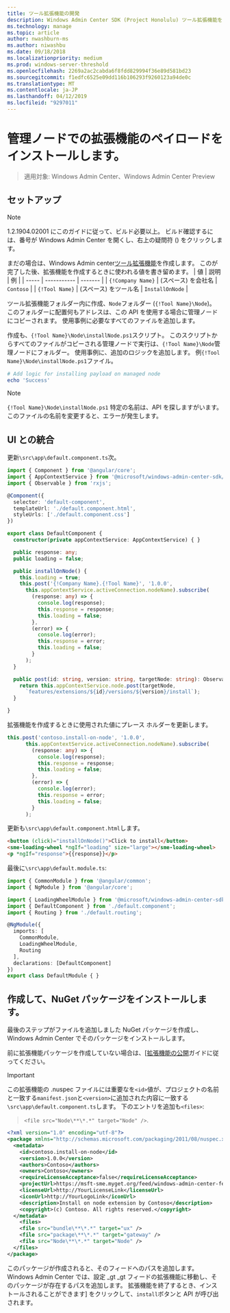 ```yaml
---
title: ツール拡張機能の開発
description: Windows Admin Center SDK (Project Honolulu) ツール拡張機能を開発します。
ms.technology: manage
ms.topic: article
author: nwashburn-ms
ms.author: niwashbu
ms.date: 09/18/2018
ms.localizationpriority: medium
ms.prod: windows-server-threshold
ms.openlocfilehash: 2269a2ac2cabda6f8fdd829994f36e89d581bd23
ms.sourcegitcommit: f1edfc6525e09dd116b106293f9260123a94de0c
ms.translationtype: MT
ms.contentlocale: ja-JP
ms.lasthandoff: 04/12/2019
ms.locfileid: "9297011"
---
```

# 管理ノードでの拡張機能のペイロードをインストールします。

>適用対象: Windows Admin Center、Windows Admin Center Preview

## セットアップ
> [!NOTE]
> 1.2.1904.02001 にこのガイドに従って、ビルド必要以上。 ビルド確認するには、番号が Windows Admin Center を開くし、右上の疑問符 () をクリックします。

まだの場合は、Windows Admin center[ツール拡張機能](../develop-tool.md)を作成します。 このが完了した後、拡張機能を作成するときに使われる値を書き留めます。
| 値 | 説明 | 例 |
| ----- | ----------- | ------- |
| ```{!Company Name}``` | (スペース) を会社名 | ```Contoso``` |
| ```{!Tool Name}``` | (スペース) をツール名 | ```InstallOnNode``` |

ツール拡張機能フォルダー内に作成、```Node```フォルダー (```{!Tool Name}\Node```)。 このフォルダーに配置何もアドレスは、この API を使用する場合に管理ノードにコピーされます。 使用事例に必要なすべてのファイルを追加します。 

作成も、```{!Tool Name}\Node\installNode.ps1```スクリプト。 このスクリプトからすべてのファイルがコピーされる管理ノードで実行は、```{!Tool Name}\Node```管理ノードにフォルダー。 使用事例に、追加のロジックを追加します。 例```{!Tool Name}\Node\installNode.ps1```ファイル。

``` ps1
# Add logic for installing payload on managed node
echo 'Success'
```

> [!NOTE]
> ```{!Tool Name}\Node\installNode.ps1``` 特定の名前は、API を探しますがいます。 このファイルの名前を変更すると、エラーが発生します。


## UI との統合

更新```\src\app\default.component.ts```次。

``` ts
import { Component } from '@angular/core';
import { AppContextService } from '@microsoft/windows-admin-center-sdk/angular';
import { Observable } from 'rxjs';

@Component({
  selector: 'default-component',
  templateUrl: './default.component.html',
  styleUrls: ['./default.component.css']
})

export class DefaultComponent {
  constructor(private appContextService: AppContextService) { }

  public response: any;
  public loading = false;

  public installOnNode() {
    this.loading = true;
    this.post('{!Company Name}.{!Tool Name}', '1.0.0',
      this.appContextService.activeConnection.nodeName).subscribe(
        (response: any) => {
          console.log(response);
          this.response = response;
          this.loading = false;
        },
        (error) => {
          console.log(error);
          this.response = error;
          this.loading = false;
        }
      );
  }

  public post(id: string, version: string, targetNode: string): Observable<any> {
    return this.appContextService.node.post(targetNode,
      `features/extensions/${id}/versions/${version}/install`);
  }

}
```
拡張機能を作成するときに使用された値にプレース ホルダーを更新します。
``` ts
this.post('contoso.install-on-node', '1.0.0',
      this.appContextService.activeConnection.nodeName).subscribe(
        (response: any) => {
          console.log(response);
          this.response = response;
          this.loading = false;
        },
        (error) => {
          console.log(error);
          this.response = error;
          this.loading = false;
        }
      );
```

更新も```\src\app\default.component.html```します。
``` html
<button (click)="installOnNode()">Click to install</button>
<sme-loading-wheel *ngIf="loading" size="large"></sme-loading-wheel>
<p *ngIf="response">{{response}}</p>
```
最後に```\src\app\default.module.ts```:
``` ts
import { CommonModule } from '@angular/common';
import { NgModule } from '@angular/core';

import { LoadingWheelModule } from '@microsoft/windows-admin-center-sdk/angular';
import { DefaultComponent } from './default.component';
import { Routing } from './default.routing';

@NgModule({
  imports: [
    CommonModule,
    LoadingWheelModule,
    Routing
  ],
  declarations: [DefaultComponent]
})
export class DefaultModule { }

```

## 作成して、NuGet パッケージをインストールします。

最後のステップがファイルを追加しました NuGet パッケージを作成し、Windows Admin Center でそのパッケージをインストールします。

前に拡張機能パッケージを作成していない場合は、[[拡張機能の公開](../publish-extensions.md)ガイドに従ってください。 
> [!IMPORTANT]
> この拡張機能の .nuspec ファイルには重要なを```<id>```値が、プロジェクトの名前と一致する```manifest.json```と```<version>```に追加された内容に一致する```\src\app\default.component.ts```します。 下のエントリを追加も```<files>```: 

> ```<file src="Node\**\*.*" target="Node" />```.

``` xml
<?xml version="1.0" encoding="utf-8"?>
<package xmlns="http://schemas.microsoft.com/packaging/2011/08/nuspec.xsd">
  <metadata>
    <id>contoso.install-on-node</id>
    <version>1.0.0</version>
    <authors>Contoso</authors>
    <owners>Contoso</owners>
    <requireLicenseAcceptance>false</requireLicenseAcceptance>
    <projectUrl>https://msft-sme.myget.org/feed/windows-admin-center-feed/package/nuget/contoso.sme.install-on-node-extension</projectUrl>
    <licenseUrl>http://YourLicenseLink</licenseUrl>
    <iconUrl>http://YourLogoLink</iconUrl>
    <description>Install on node extension by Contoso</description>
    <copyright>(c) Contoso. All rights reserved.</copyright> 
  </metadata>
    <files>
    <file src="bundle\**\*.*" target="ux" />
    <file src="package\**\*.*" target="gateway" />
    <file src="Node\**\*.*" target="Node" />
  </files>
</package>
```

このパッケージが作成されると、そのフィードへのパスを追加します。 Windows Admin Center では、設定 _gt _gt フィードの拡張機能に移動し、そのパッケージが存在するパスを追加します。 拡張機能を終了するとき、インストールされることができます] をクリックして、```install```ボタンと API が呼び出されます。  